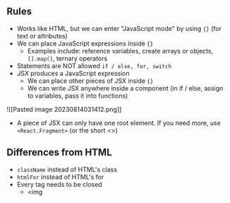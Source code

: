 ## Rules
- Works like HTML, but we can enter "JavaScript mode" by using `{}` (for text or attributes)
- We can place JavaScript expressions inside `{}`
	- Examples include: reference variables, create arrays or objects, `[].map()`, ternary operators
- Statements are NOT allowed `if / else, for, switch`
- JSX produces a JavaScript expression
	- We can place other pieces of JSX inside `{}`
	- We can write JSX anywhere inside a component (in if / else, assign to variables, pass it into functions)

![[Pasted image 20230814031412.png]]

- A piece of JSX can only have one root element. If you need more, use `<React.Fragment>` (or the short <>)

## Differences from HTML
- `className` instead of HTML's class
- `htmlFor` instead of HTML's for
- Every tag needs to be closed 
	- <img